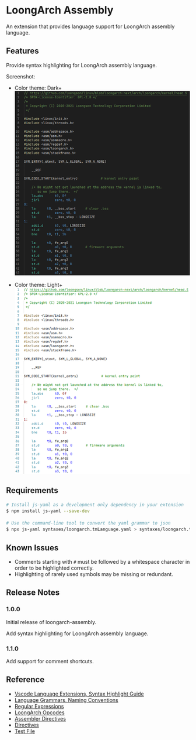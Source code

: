 # LoongArch Assembly

An extension that provides language support for LoongArch assembly language.

## Features

Provide syntax highlighting for LoongArch assembly language.

Screenshot:

* Color theme: Dark+
![dark](images/dark.png)

* Color theme: Light+
![light](images/light.png)

## Requirements

```bash
# Install js-yaml as a development only dependency in your extension
$ npm install js-yaml --save-dev

# Use the command-line tool to convert the yaml grammar to json
$ npx js-yaml syntaxes/loongarch.tmLanguage.yaml > syntaxes/loongarch.tmLanguage.json
```

## Known Issues

* Comments starting with `#` must be followed by a whitespace character in order to be highlighted correctly.
* Highlighting of rarely used symbols may be missing or redundant.

## Release Notes

### 1.0.0

Initial release of loongarch-assembly.

Add syntax highlighting for LoongArch assembly language.

### 1.1.0

Add support for comment shortcuts.

## Reference

* [Vscode Language Extensions, Syntax Highlight Guide](https://code.visualstudio.com/api/language-extensions/syntax-highlight-guide)
* [Language Grammars, Naming Conventions](https://macromates.com/manual/en/language_grammars#naming_conventions)
* [Regular Expressions](https://raw.githubusercontent.com/kkos/oniguruma/master/doc/RE)
* [LoongArch Opcodes](https://github.com/loongson/binutils-gdb/blob/loongarch-2_37/opcodes/loongarch-opc.c)
* [Assembler Directives](https://sourceware.org/binutils/docs/as/Pseudo-Ops.html#Pseudo-Ops)
* [Directives](https://gcc.gnu.org/onlinedocs/cpp/Index-of-Directives.html#Index-of-Directives_fn_symbol-1)
* [Test File](https://github.com/loongson/linux/blob/loongarch-next/arch/loongarch/kernel/head.S)

